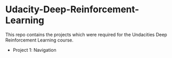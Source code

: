 # Udacity-Deep-Reinforcement-Learning
This repo contains the projects which were required for the Undacities Deep Reinforcement Learning course.
- Project 1: Navigation
